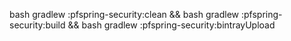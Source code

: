 
bash gradlew :pfspring-security:clean && bash gradlew :pfspring-security:build && bash gradlew :pfspring-security:bintrayUpload
